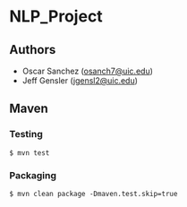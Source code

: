 # NLP_Project

## Authors

* Oscar Sanchez (osanch7@uic.edu)
* Jeff Gensler (jgensl2@uic.edu)

## Maven

### Testing

```
$ mvn test
```

### Packaging

```
$ mvn clean package -Dmaven.test.skip=true
```
